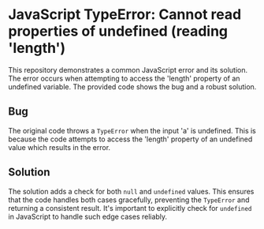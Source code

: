 # JavaScript TypeError: Cannot read properties of undefined (reading 'length')

This repository demonstrates a common JavaScript error and its solution. The error occurs when attempting to access the 'length' property of an undefined variable.  The provided code shows the bug and a robust solution.

## Bug

The original code throws a `TypeError` when the input 'a' is undefined. This is because the code attempts to access the 'length' property of an undefined value which results in the error.

## Solution

The solution adds a check for both `null` and `undefined` values.  This ensures that the code handles both cases gracefully, preventing the `TypeError` and returning a consistent result.  It's important to explicitly check for `undefined` in JavaScript to handle such edge cases reliably.
